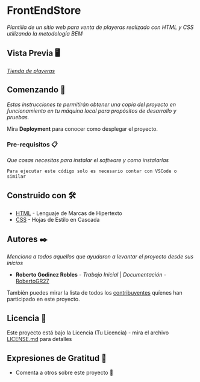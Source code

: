 # FrontEndStore

_Plantilla de un sitio web para venta de playeras realizado con HTML y CSS utilizando la metodología BEM_

## Vista Previa :desktop_computer:
_[Tienda de playeras](https://robertogr27.github.io/BlogdeCafe/)_

## Comenzando 🚀

_Estas instrucciones te permitirán obtener una copia del proyecto en funcionamiento en tu máquina local para propósitos de desarrollo y pruebas._

Mira **Deployment** para conocer como desplegar el proyecto.


### Pre-requisitos 📋

_Que cosas necesitas para instalar el software y como instalarlas_

```
Para ejecutar este código solo es necesario contar con VSCode o similar
```

## Construido con 🛠️

* [HTML](https://developer.mozilla.org/es/docs/Web/HTML) - Lenguaje de Marcas de Hipertexto
* [CSS](https://developer.mozilla.org/es/docs/Web/CSS) - Hojas de Estilo en Cascada

## Autores ✒️

_Menciona a todos aquellos que ayudaron a levantar el proyecto desde sus inicios_

* **Roberto Godinez Robles** - *Trabajo Inicial* | *Documentación* - [RobertoGR27](https://github.com/robertogr27)

También puedes mirar la lista de todos los [contribuyentes](https://github.com/robertogr27/FrontEndStore/contributors) quíenes han participado en este proyecto. 

## Licencia 📄

Este proyecto está bajo la Licencia (Tu Licencia) - mira el archivo [LICENSE.md](LICENSE.md) para detalles

## Expresiones de Gratitud 🎁

* Comenta a otros sobre este proyecto 📢
